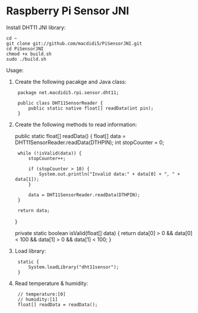 # Raspberry Pi Sensor JNI

Install DHT11 JNI library:

    cd ~
    git clone git://github.com/macdidi5/PiSensorJNI.git
    cd PiSensorJNI
    chmod +x build.sh
    sudo ./build.sh
    
Usage:

1. Create the following pacakge and Java class:

        package net.macdidi5.rpi.sensor.dht11;
    
        public class DHT11SensorReader {
            public static native float[] readData(int pin);
        }

2. Create the following methods to read information:

    public static float[] readData() {
        float[] data = DHT11SensorReader.readData(DTHPIN);
        int stopCounter = 0;
        
        while (!isValid(data)) {
            stopCounter++;
            
            if (stopCounter > 10) {
                System.out.println("Invalid data:" + data[0] + ", " + data[1]);
            }
            
            data = DHT11SensorReader.readData(DTHPIN);
        }
        
        return data;
    }
    
    private static boolean isValid(float[] data) {
        return data[0] > 0 && data[0] < 100 && data[1] > 0 && data[1] < 100;
    }    

3. Load library:

        static {
            System.loadLibrary("dht11sensor");
        }

4. Read temperature & humidity:

        // temperature:[0]
        // humidity:[1]
        float[] readData = readData();
